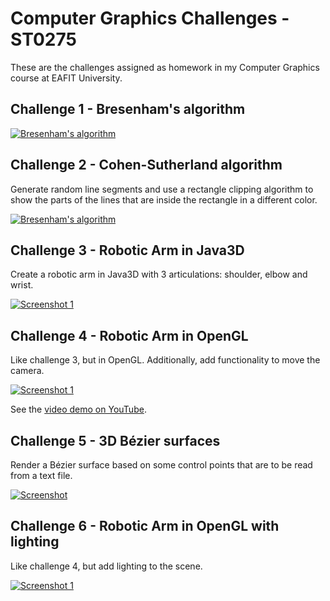 Computer Graphics Challenges - ST0275
=====================================

These are the challenges assigned as homework in my Computer Graphics course at EAFIT University.

Challenge 1 - Bresenham's algorithm
-----------
[![Bresenham's algorithm](https://github.com/andmej/computer_graphics_challenges/raw/master/challenge1/pack/screenshot.png)](https://github.com/andmej/computer_graphics_challenges/blob/master/challenge1/Reto1/main.cpp)

Challenge 2 - Cohen-Sutherland algorithm
----------------------------------------
Generate random line segments and use a rectangle clipping algorithm to show the parts of the lines that are inside the rectangle in a different color.

[![Bresenham's algorithm](https://github.com/andmej/computer_graphics_challenges/raw/master/challenge2/pack/screenshot.png)](https://github.com/andmej/computer_graphics_challenges/blob/master/challenge2/challenge2/main.cpp)

Challenge 3 - Robotic Arm in Java3D
-------------------------

Create a robotic arm in Java3D with 3 articulations: shoulder, elbow and wrist.

[![Screenshot 1](https://github.com/andmej/computer_graphics_challenges/blob/master/challenge3/shots/1.png?raw=true)](https://github.com/andmej/computer_graphics_challenges/tree/master/challenge3)

Challenge 4 - Robotic Arm in OpenGL
-------------------------

Like challenge 3, but in OpenGL. Additionally, add functionality to move the camera.

[![Screenshot 1](https://github.com/andmej/computer_graphics_challenges/blob/master/challenge4/shots/shot.png?raw=true)](https://github.com/andmej/computer_graphics_challenges/tree/master/challenge4)

See the [video demo on YouTube](http://www.youtube.com/watch?v=SfxGiCqAHNg).

Challenge 5 - 3D Bézier surfaces
---------------------------------

Render a Bézier surface based on some control points that are to be read from a text file.

[![Screenshot](https://github.com/andmej/computer_graphics_challenges/blob/master/challenge5/pack/shot.png?raw=true)](https://github.com/andmej/computer_graphics_challenges/tree/master/challenge5)

Challenge 6 - Robotic Arm in OpenGL with lighting
-------------------------

Like challenge 4, but add lighting to the scene.

[![Screenshot 1](https://github.com/andmej/computer_graphics_challenges/blob/master/challenge6/shots/Screen%20shot%202011-10-07%20at%2017.00.12.png?raw=true  )](https://github.com/andmej/computer_graphics_challenges/tree/master/challenge6)